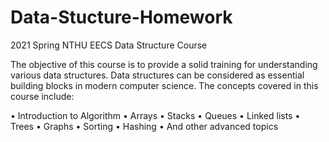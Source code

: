 # Data-Stucture-Homework
2021 Spring NTHU EECS Data Structure Course

The objective of this course is to provide a solid training for understanding various data structures. Data structures can be considered as essential building blocks in modern computer science. The concepts covered in this course include:

• Introduction to Algorithm
• Arrays
• Stacks
• Queues
• Linked lists
• Trees
• Graphs
• Sorting
• Hashing
• And other advanced topics
